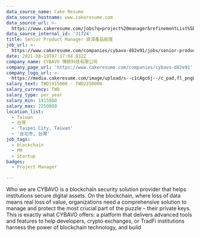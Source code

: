 ```yaml
---
data_source_name: Cake Resume
data_source_hostname: www.cakeresume.com
data_source_url: >-
  https://www.cakeresume.com/jobs?q=project%20manager&refinementList%5Blang_name%5D%5B0%5D=English&refinementList%5Bsalary_type%5D=per_year&range%5Bsalary_range%5D%5Bmin%5D=1000000&page=2
data_source_internal_id: '31724'
title: Senior Product Manager 資深產品經理
job_url: >-
  https://www.cakeresume.com/companies/cybavo-d82e91/jobs/senior-product-manager-ddfd2f
date: 2021-08-19T07:17:04.032Z
company_name: CYBAVO 博歐科技有限公司
company_page_url: 'https://www.cakeresume.com/companies/cybavo-d82e91'
company_logo_url: >-
  https://media.cakeresume.com/image/upload/s--c1cAgc6j--/c_pad,fl_png8,h_200,w_200/v1640145205/kbe3vxfxlt7nzzncem70.png
salary_text: TWD1915000 - TWD2250000
salary_currency: TWD
salary_type: per_year
salary_min: 1915000
salary_max: 2250000
location_list:
  - Taiwan
  - 台灣
  - 'Taipei City, Taiwan'
  - '台北市, 台灣'
job_tags:
  - blockchain
  - PM
  - Startup
badges:
  - Project Manager

---
```


Who we are CYBAVO is a blockchain security solution provider that helps institutions secure digital assets. On the blockchain, where loss of data means real loss of value, organizations need a comprehensive solution to manage and protect the most crucial part of the puzzle – their private keys. This is exactly what CYBAVO offers: a platform that delivers advanced tools and features to help developers, crypto exchanges, or TradFi institutions harness the power of blockchain technology, and build 